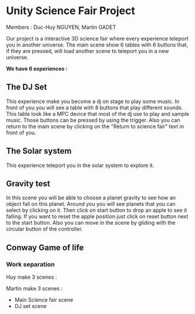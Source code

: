 # Unity Science Fair Project

Members : Duc-Huy NGUYEN, Martin GADET

Our project is a interactive 3D science fair where every experience teleport you in another universe. The main scene show 6 tables with 6 buttons that, if they are pressed, will load another scene to teleport you in a new universe.

**We have 6 experiences :**

## The DJ Set

This experience make you become a dj on stage to play some music. In front of you you will see a table with 8 buttons that play different sounds. This table look like a MPC device that most of the dj use to play and sample music. Those buttons can be pressed by using the trigger. Also you can return to the main scene by clicking on the "Return to science fair" text in front of you.

## The Solar system

This experience teleport you in the solar system to explore it.

## Gravity test

In this scene you will be able to choose a planet gravity to see how an object fall on this planet. Around you you will see planets that you can select by clicking on it. Then click on start button to drop an apple to see it falling. If you want to reset the apple position just click on reset button next to the start button. Also you can move in the scene by gliding with the circular button of the controller.

## Conway Game of life



### Work separation

Huy make 3 scenes :

Martin make 3 scenes : 
- Main Science fair scene 
- DJ set scene